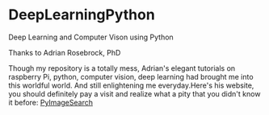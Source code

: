 # DeepLearningPython
Deep Learning and Computer Vison using Python 

Thanks to Adrian Rosebrock, PhD

Though my repository is a totally mess, Adrian's elegant tutorials on raspberry Pi,
python, computer vision, deep learning had brought me into this worldful world. 
And still enlightening me everyday.Here's his website, you should definitely 
pay a visit and realize what a pity that you didn't know it before: 
[PyImageSearch](pyimagesearch.com)
